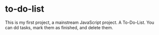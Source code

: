 # to-do-list
This is my first project, a mainstream JavaScript project. A To-Do-List. You can dd tasks, mark them as finished, and delete them.
